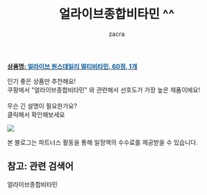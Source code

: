 ﻿---
layout: post
title:  "얼라이브종합비타민 ^^"
author: zacra
categories: [ 아이템 ]
tags: [얼라이브종합비타민]
image: https://static.coupangcdn.com/image/retail/images/607662183948689-eaa416a5-75c4-43a0-ac7a-c412e8f85947.jpg 
description: "쿠팡에서 얼라이브종합비타민 관련 키워드로 가장 고객 선호도가 높은 제품이랍니다."
rating: 4.5
---

<a href="https://link.coupang.com/re/AFFSDP?lptag=AF8407795&pageKey=26593259&itemId=102909357&vendorItemId=3195471868&traceid=V0-153-255c1c5fe3da5942"><b>상품명: <font color='#01579B'>얼라이브 원스데일리 멀티비타민, 60정, 1개</font></b></a>

인기 좋은 상품만 추천해요!<br/>
쿠팡에서 "얼라이브종합비타민" 와 관련해서 선호도가 가장 높은 제품이에요!<br/><br/>
무슨 긴 설명이 필요한가요?  
클릭해서 확인해보세요


<a href="https://link.coupang.com/re/AFFSDP?lptag=AF8407795&pageKey=26593259&itemId=102909357&vendorItemId=3195471868&traceid=V0-153-255c1c5fe3da5942"><img src="https://thumbnail7.coupangcdn.com/thumbnails/remote/q89/image/retail/images/607703399597602-258f79df-bc23-49e6-b1c5-d9daa73edc45.jpg"></a> 

본 블로그는 파트너스 활동을 통해 일정액의 수수료를 제공받을 수 있습니다.

## 참고: 관련 검색어    
얼라이브종합비타민